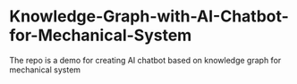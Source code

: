 # Knowledge-Graph-with-AI-Chatbot-for-Mechanical-System
The repo is a demo for creating AI chatbot based on knowledge graph for mechanical system
